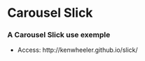 <!DOCTYPE html>
<html>
<head>
</head>
<body>
	<h1>Carousel Slick</h1>
	<h3>A Carousel Slick use exemple</h3>
	<ul>
		<li>Access: http://kenwheeler.github.io/slick/</li>
	</ul>
</body>
</html>